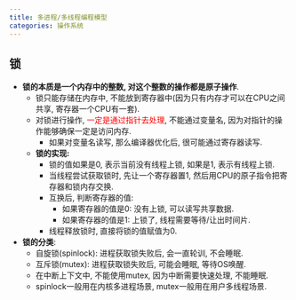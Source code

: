 ```yaml
---
title: 多进程/多线程编程模型
categories: 操作系统
---
```




## 锁

* **锁的本质是一个内存中的整数, 对这个整数的操作都是原子操作**.
  * 锁只能存储在内存中, 不能放到寄存器中(因为只有内存才可以在CPU之间共享, 寄存器一个CPU有一套).
  * 对锁进行操作, <font color=red>一定是通过指针去处理</font>, 不能通过变量名, 因为对指针的操作能够确保一定是访问内存.
    * 如果对变量名读写, 那么编译器优化后, 很可能通过寄存器读写.
  * **锁的实现:**
    * 锁的值如果是0, 表示当前没有线程上锁, 如果是1, 表示有线程上锁.
    * 当线程尝试获取锁时, 先让一个寄存器置1, 然后用CPU的原子指令把寄存器和锁内存交换.
    * 互换后, 判断寄存器的值:
      * 如果寄存器的值是0: 没有上锁, 可以读写共享数据.
      * 如果寄存器的值是1: 上锁了, 线程需要等待/让出时间片.
    * 线程释放锁时, 直接将锁的值赋值为0.
* **锁的分类**:
  * 自旋锁(spinlock): 进程获取锁失败后, 会一直轮训, 不会睡眠.
  * 互斥锁(mutex): 进程获取锁失败后, 可能会睡眠, 等待OS唤醒.
  * 在中断上下文中, 不能使用mutex, 因为中断需要快速处理, 不能睡眠.
  * spinlock一般用在内核多进程场景, mutex一般用在用户多线程场景.
